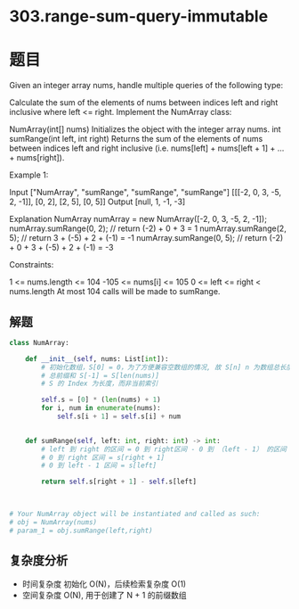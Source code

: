 # 303.range-sum-query-immutable

# 题目

Given an integer array nums, handle multiple queries of the following type:

Calculate the sum of the elements of nums between indices left and right inclusive where left <= right.
Implement the NumArray class:

NumArray(int[] nums) Initializes the object with the integer array nums.
int sumRange(int left, int right) Returns the sum of the elements of nums between indices left and right inclusive (i.e. nums[left] + nums[left + 1] + ... + nums[right]).
 

Example 1:

Input
["NumArray", "sumRange", "sumRange", "sumRange"]
[[[-2, 0, 3, -5, 2, -1]], [0, 2], [2, 5], [0, 5]]
Output
[null, 1, -1, -3]

Explanation
NumArray numArray = new NumArray([-2, 0, 3, -5, 2, -1]);
numArray.sumRange(0, 2); // return (-2) + 0 + 3 = 1
numArray.sumRange(2, 5); // return 3 + (-5) + 2 + (-1) = -1
numArray.sumRange(0, 5); // return (-2) + 0 + 3 + (-5) + 2 + (-1) = -3
 

Constraints:

1 <= nums.length <= 104
-105 <= nums[i] <= 105
0 <= left <= right < nums.length
At most 104 calls will be made to sumRange.


## 解题

```python
class NumArray:

    def __init__(self, nums: List[int]):
        # 初始化数组，S[0] = 0，为了方便兼容空数组的情况, 故 S[n] n 为数组总长度
        # 总前缀和 S[-1] = S[len(nums)]
        # S 的 Index 为长度，而非当前索引

        self.s = [0] * (len(nums) + 1)
        for i, num in enumerate(nums):
            self.s[i + 1] = self.s[i] + num 
        

    def sumRange(self, left: int, right: int) -> int:
        # left 到 right 的区间 = 0 到 right区间 - 0 到 （left - 1） 的区间
        # 0 到 right 区间 = s[right + 1]
        # 0 到 left - 1 区间 = s[left]

        return self.s[right + 1] - self.s[left]
        


# Your NumArray object will be instantiated and called as such:
# obj = NumArray(nums)
# param_1 = obj.sumRange(left,right)
```


## 复杂度分析

- 时间复杂度 初始化 O(N)，后续检索复杂度 O(1)
- 空间复杂度 O(N), 用于创建了 N + 1 的前缀数组
